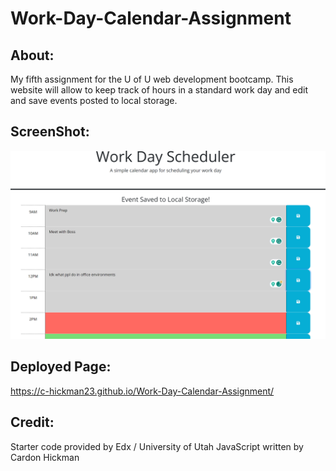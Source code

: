 # Work-Day-Calendar-Assignment

## About:

My fifth assignment for the U of U web development bootcamp. This website will allow to keep track of hours in a standard work day and edit and save events posted to local storage.

## ScreenShot:

![Alt text](./image.png)

## Deployed Page:

https://c-hickman23.github.io/Work-Day-Calendar-Assignment/

## Credit:

Starter code provided by Edx / University of Utah
JavaScript written by Cardon Hickman
